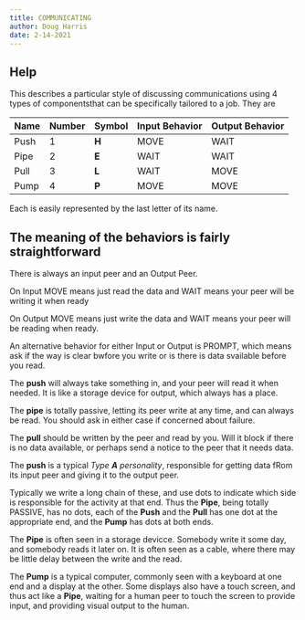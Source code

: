 ```yaml
---
title: COMMUNICATING
author: Doug Harris
date: 2-14-2021
---
```


## Help

This describes a particular style of discussing communications using 4 types of componentsthat can be specifically tailored to a job. They are

  Name|Number|Symbol|Input Behavior|Output Behavior
---|---|---|---|---
	Push|1|**H**|MOVE|WAIT
	Pipe|2|**E**|WAIT|WAIT
	Pull|3|**L**|WAIT|MOVE
	Pump|4|**P**|MOVE|MOVE

Each is easily represented by the last letter of its name.

##  The meaning of the behaviors is fairly straightforward

There is always an input peer and an Output Peer.

On Input MOVE means just read the data and WAIT means your peer will be writing it when ready

On Output MOVE means just write the data and WAIT means your peer will be reading when ready.

An alternative behavior for either Input or Output is PROMPT, which means ask if the way is clear bwfore you write or is there is data svailable before you read.

The **push** will always take something in, and your peer will read it when needed. It is like a storage device for output, which always has a place.

The **pipe** is totally passive, letting its peer write at any time, and can always be read. You should ask in either case if concerned about failure.

The **pull** should be written by the peer and read by you. Will it block if there is no data available, or perhaps send a notice to the peer that it needs data.

The **push** is a typical *Type **A** personality*, responsible for getting data fRom its input peer and giving it to the output peer.

Typically we write a long chain of these, and use dots to indicate which side is
responsible for the activity at that end. Thus the **Pipe**, being totally PASSIVE,
has no dots, each of the **Push** and the **Pull** has one dot at the appropriate
end, and the **Pump** has dots at both ends.
 
The **Pipe** is often seen in a storage devicce. Somebody write it some day, and somebody reads it later on. It is often seen as a cable, where there may be little delay between
the write and the read.

The **Pump** is a typical computer, commonly seen with a keyboard at one end and a display at the other. Some displays also have a touch screen, and thus act like a **Pipe**,
waiting for a human peer to touch the screen to provide input, and providing visual output
to the human.
